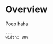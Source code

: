 # Overview

Poep haha

```{figure} ../figures/Schermafbeelding2024-09-26085743.png
---
width: 80%
```